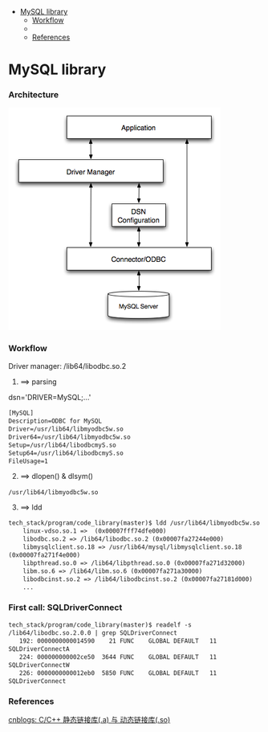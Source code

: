 <!-- MarkdownTOC -->

- [MySQL library](#mysql-library)
  - [Workflow](#workflow)
  - [](#)
  - [References](#references)

<!-- /MarkdownTOC -->

# MySQL library

### Architecture

![mysql_driver](../images/2018/mysql_driver.png)

### Workflow
Driver manager: /lib64/libodbc.so.2

1. ==> parsing

dsn='DRIVER=MySQL;...'

```
[MySQL]
Description=ODBC for MySQL
Driver=/usr/lib64/libmyodbc5w.so
Driver64=/usr/lib64/libmyodbc5w.so
Setup=/usr/lib64/libodbcmyS.so
Setup64=/usr/lib64/libodbcmyS.so
FileUsage=1
```

2. ==> dlopen() & dlsym()

`/usr/lib64/libmyodbc5w.so`

3. ==> ldd

```
tech_stack/program/code_library(master)$ ldd /usr/lib64/libmyodbc5w.so
	linux-vdso.so.1 =>  (0x00007fff74dfe000)
	libodbc.so.2 => /lib64/libodbc.so.2 (0x00007fa27244e000)
	libmysqlclient.so.18 => /usr/lib64/mysql/libmysqlclient.so.18 (0x00007fa271f4e000)
	libpthread.so.0 => /lib64/libpthread.so.0 (0x00007fa271d32000)
	libm.so.6 => /lib64/libm.so.6 (0x00007fa271a30000)
	libodbcinst.so.2 => /lib64/libodbcinst.so.2 (0x00007fa27181d000)
	...
```
### First call: SQLDriverConnect

```
tech_stack/program/code_library(master)$ readelf -s /lib64/libodbc.so.2.0.0 | grep SQLDriverConnect
   192: 0000000000014590    21 FUNC    GLOBAL DEFAULT   11 SQLDriverConnectA
   224: 000000000002ce50  3644 FUNC    GLOBAL DEFAULT   11 SQLDriverConnectW
   226: 0000000000012eb0  5850 FUNC    GLOBAL DEFAULT   11 SQLDriverConnect
```


### References
[cnblogs: C/C++ 静态链接库(.a) 与 动态链接库(.so)](https://www.cnblogs.com/52php/p/5681711.html)<br/>
[]()<br/>
[]()<br/>
[]()<br/>
[]()<br/>
